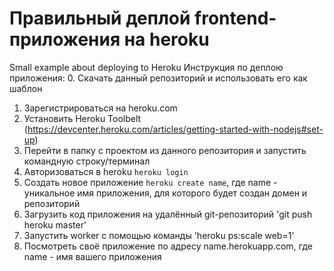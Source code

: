 # Правильный деплой frontend-приложения на heroku
Small example about deploying to Heroku
Инструкция по деплою приложения:
0. Скачать данный репозиторий и использовать его как шаблон

1. Зарегистрироваться на heroku.com
2. Установить Heroku Toolbelt (https://devcenter.heroku.com/articles/getting-started-with-nodejs#set-up)
3. Перейти в папку с проектом из данного репозитория и запустить командную строку/терминал
4. Авторизоваться в heroku `heroku login`
5. Создать новое приложение `heroku create name`, где name - уникальное имя приложения, для которого будет создан домен и репозиторий
6. Загрузить код приложения на удалённый git-репозиторий 'git push heroku master'
7. Запустить worker с помощью команды 'heroku ps:scale web=1'
8. Посмотреть своё приложение по адресу name.herokuapp.com, где name - имя вашего приложения